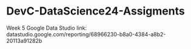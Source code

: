 # DevC-DataScience24-Assigments
Week 5 Google Data Studio link: datastudio.google.com/reporting/68966230-b8a0-4384-a8b2-20113a91282b
